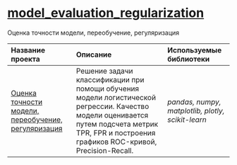 # [model_evaluation_regularization](https://github.com/pzuboff/model_evaluation_regularization/blob/main/)<br/>


Оценка точности модели, переобучение, регуляризация

| Название проекта | Описание | Используемые библиотеки | 
| :---------------------- | :---------------------- | :---------------------- |
| [Оценка точности модели, переобучение, регуляризация](https://github.com/pzuboff/model_evaluation_regularization/blob/main/model_evaluation_regularization.ipynb) | Решение задачи классификации при помощи обучения модели логистической регрессии. Качество модели оценивается путем подсчета метрик TPR, FPR и построения графиков ROC-кривой, Precision-Recall. | *pandas, numpy, matplotlib, plotly, scikit-learn* |

